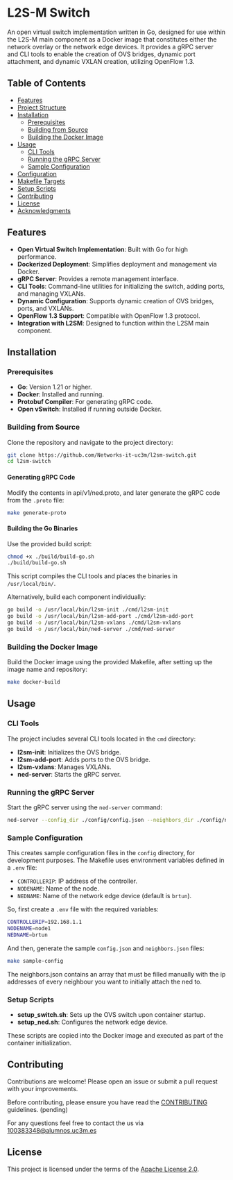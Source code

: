 # L2S-M Switch

An open virtual switch implementation written in Go, designed for use within the L2S-M main component as a Docker image that constitutes either the network overlay or the network edge devices. It provides a gRPC server and CLI tools to enable the creation of OVS bridges, dynamic port attachment, and dynamic VXLAN creation, utilizing OpenFlow 1.3.

## Table of Contents

- [Features](#features)
- [Project Structure](#project-structure)
- [Installation](#installation)
  - [Prerequisites](#prerequisites)
  - [Building from Source](#building-from-source)
  - [Building the Docker Image](#building-the-docker-image)
- [Usage](#usage)
  - [CLI Tools](#cli-tools)
  - [Running the gRPC Server](#running-the-grpc-server)
  - [Sample Configuration](#sample-configuration)
- [Configuration](#configuration)
- [Makefile Targets](#makefile-targets)
- [Setup Scripts](#setup-scripts)
- [Contributing](#contributing)
- [License](#license)
- [Acknowledgments](#acknowledgments)

## Features

- **Open Virtual Switch Implementation**: Built with Go for high performance.
- **Dockerized Deployment**: Simplifies deployment and management via Docker.
- **gRPC Server**: Provides a remote management interface.
- **CLI Tools**: Command-line utilities for initializing the switch, adding ports, and managing VXLANs.
- **Dynamic Configuration**: Supports dynamic creation of OVS bridges, ports, and VXLANs.
- **OpenFlow 1.3 Support**: Compatible with OpenFlow 1.3 protocol.
- **Integration with L2SM**: Designed to function within the L2SM main component.
## Installation

### Prerequisites

- **Go**: Version 1.21 or higher.
- **Docker**: Installed and running.
- **Protobuf Compiler**: For generating gRPC code.
- **Open vSwitch**: Installed if running outside Docker.

### Building from Source

Clone the repository and navigate to the project directory:

```bash
git clone https://github.com/Networks-it-uc3m/l2sm-switch.git
cd l2sm-switch
```

#### Generating gRPC Code

Modify the contents in api/v1/ned.proto, and later generate the gRPC code from the `.proto` file:

```bash
make generate-proto
```

#### Building the Go Binaries

Use the provided build script:

```bash
chmod +x ./build/build-go.sh
./build/build-go.sh
```

This script compiles the CLI tools and places the binaries in `/usr/local/bin/`.

Alternatively, build each component individually:

```bash
go build -o /usr/local/bin/l2sm-init ./cmd/l2sm-init
go build -o /usr/local/bin/l2sm-add-port ./cmd/l2sm-add-port
go build -o /usr/local/bin/l2sm-vxlans ./cmd/l2sm-vxlans
go build -o /usr/local/bin/ned-server ./cmd/ned-server
```

### Building the Docker Image

Build the Docker image using the provided Makefile, after setting up the image name and repository:

```bash
make docker-build
```


## Usage

### CLI Tools

The project includes several CLI tools located in the `cmd` directory:

- **l2sm-init**: Initializes the OVS bridge.
- **l2sm-add-port**: Adds ports to the OVS bridge.
- **l2sm-vxlans**: Manages VXLANs.
- **ned-server**: Starts the gRPC server.


### Running the gRPC Server

Start the gRPC server using the `ned-server` command:

```bash
ned-server --config_dir ./config/config.json --neighbors_dir ./config/neighbors.json
```

### Sample Configuration



This creates sample configuration files in the `config` directory, for development purposes. 
The Makefile uses environment variables defined in a `.env` file:

- `CONTROLLERIP`: IP address of the controller.
- `NODENAME`: Name of the node.
- `NEDNAME`: Name of the network edge device (default is `brtun`).

So, first create a `.env` file with the required variables:

```bash
CONTROLLERIP=192.168.1.1
NODENAME=node1
NEDNAME=brtun
```
And then, generate the sample `config.json` and `neighbors.json` files:

```bash
make sample-config
```

The neighbors.json contains an array that must be filled manually with the ip addresses of every neighbour you want to initially attach the ned to. 



### Setup Scripts

- **setup_switch.sh**: Sets up the OVS switch upon container startup.
- **setup_ned.sh**: Configures the network edge device.

These scripts are copied into the Docker image and executed as part of the container initialization.

## Contributing

Contributions are welcome! Please open an issue or submit a pull request with your improvements.


Before contributing, please ensure you have read the [CONTRIBUTING](CONTRIBUTING.md) guidelines. (pending)

For any questions feel free to contact the us via 100383348@alumnos.uc3m.es 

## License

This project is licensed under the terms of the [Apache License 2.0](LICENSE).

